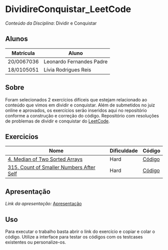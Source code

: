 # DividireConquistar_LeetCode

*Conteúdo da Disciplina*: Dividir e Conquistar<br>

## Alunos
|Matrícula | Aluno |
| -- | -- |
| 20/0067036  |  Leonardo Fernandes Padre |
| 18/0105051  |  Lívia Rodrigues Reis |

## Sobre 
Foram selecionados 2 exercícios difíceis que estejam relacionado ao conteúdo que vimos em dividir e conquistar. Além de submetidos no juiz online e aprovados, os exercícios serão inseridos aqui no repositório conforme a construção e correção do código.
Repositório com resoluções de problemas de dividir e conquistar do [LeetCode](https://leetcode.com/).

## Exercicios
|Nome | Dificuldade | Código |
| -- | -- | -- |
| [4. Median of Two Sorted Arrays](https://leetcode.com/problems/median-of-two-sorted-arrays/description/) | Hard | [Código](./exercises/4_Hard/README.md) |
| [315. Count of Smaller Numbers After Self](https://leetcode.com/problems/count-of-smaller-numbers-after-self/description/) | Hard | [Código](./exercises/315_Hard/README.md) |

## Apresentação
*Link da apresentação:* [Apresentação]()

## Uso 
Para executar o trabalho basta abrir o link do exercício e copiar e colar o código. Utilize a interface para testar os códigos com os testcases existentes ou personalize-os.